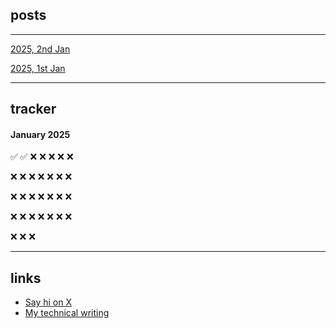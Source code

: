 ## posts

---

[2025, 2nd Jan](2025/0102.md)

[2025, 1st Jan](2025/0101.md)

---

## tracker

#### January 2025

✅ ✅ ❌ ❌ ❌ ❌ ❌

❌ ❌ ❌ ❌ ❌ ❌ ❌

❌ ❌ ❌ ❌ ❌ ❌ ❌

❌ ❌ ❌ ❌ ❌ ❌ ❌

❌ ❌ ❌

---

## links

- [Say hi on X](https://x.com/attentionmech)
- [My technical writing](https://attentionmech.github.io/TILDNN)



